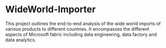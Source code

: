# WideWorld-Importer
This project outlines the end-to-end analysis of the wide world imports of various products to different countries. It encompasses the different aspects of Microsoft fabric including data engineering, data factory and data analytics. 
